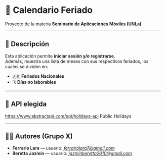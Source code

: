 # 📅 Calendario Feriado

Proyecto de la materia **Seminario de Aplicaciones Móviles (UNLa)**  

---

## 📖 Descripción
Esta aplicación permite **iniciar sesión y/o registrarse**.  
Además, muestra una lista de meses con sus respectivos feriados, los cuales se dividen en:
- 🇦🇷 **Feriados Nacionales**
- 🗓️ **Días no laborables**

---

## 🚀 API elegida
https://www.abstractapi.com/api/holidays-api  Public Holidays

---

## 👩‍💻 Autores (Grupo X)
- **Ferrario Lara** — usuario: *ferrariolara7@gmail.com*  
- **Beretta Jazmín** — usuario: *jazminberetta2610@gmail.com*
